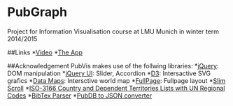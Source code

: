 # PubGraph
Project for Information Visualisation course at LMU Munich in winter term 2014/2015

##Links
*[Video](http://jqueryui.com/)
*[The App](http://jqueryui.com/)

##Acknowledgement
PubVis makes use of the follwing libraries:
*[jQuery](http://jquery.com/): DOM manipulation
*[jQuery UI](http://jqueryui.com/): Slider, Accordion
*[D3](http://d3js.org/): Intersactive SVG grafics
*[Data Maps](http://datamaps.github.io/): Intersctive world map
*[FullPage](https://github.com/alvarotrigo/fullPage.js): Fullpage layout
*[Slim Scroll](http://rocha.la/jQuery-slimScroll)
*[ISO-3166 Country and Dependent Territories Lists with UN Regional Codes](https://github.com/lukes/ISO-3166-Countries-with-Regional-Codes)
*[BibTex Parser](https://github.com/mikolalysenko/bibtex-parser)
*[PubDB to JSON converter](https://github.com/wilkoer/pubdb_to_json_converter/)
